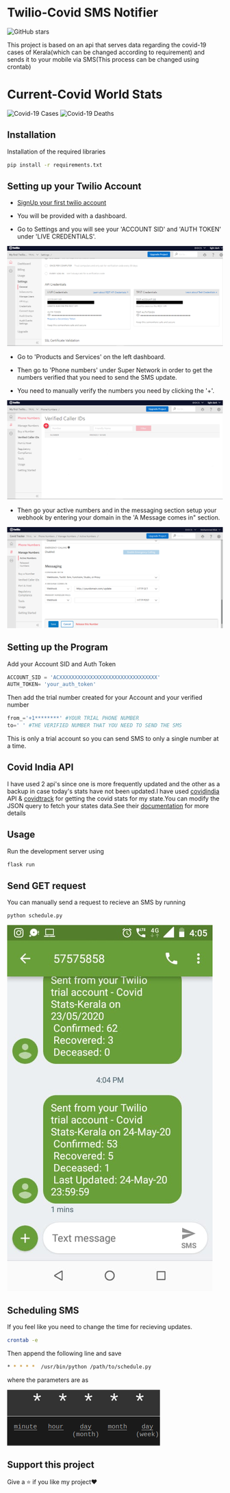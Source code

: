 # Twilio-Covid SMS Notifier
![GitHub stars](https://img.shields.io/github/stars/mdb571/covid-sms-notify?style=flat-square)

This project is based on an api that serves data regarding the covid-19 cases of Kerala(which can be changed according to requirement) and sends it to your mobile via SMS(This process can be changed using crontab)

# Current-Covid World Stats

![Covid-19 Cases](https://covid19-badges.herokuapp.com/confirmed/latest)  ![Covid-19 Deaths](https://covid19-badges.herokuapp.com/deaths/latest)

## Installation
Installation of the required libraries
```bash
pip install -r requirements.txt
```
## Setting up your Twilio Account
* [SignUp your first twilio account](https://www.twilio.com/try-twilio)   

* You will be provided with a dashboard.

* Go to Settings and you will see your 'ACCOUNT SID' and 'AUTH TOKEN' under 'LIVE CREDENTIALS'.

![Verified Number](/img/img2.png)

* Go to 'Products and Services' on the left dashboard.

* Then go to 'Phone numbers' under Super Network in order to get the numbers verified that you need to send the SMS update.<br />
* You need to manually verify the numbers you need by clicking the '+'.<br />

![Verified Number](/img/img1.png)

* Then go your active numbers and in the messaging section setup your webhook by entering your domain in the 'A Message comes in" section.

![Webhook](/img/img3.png)

## Setting up the Program

Add your Account SID and Auth Token
```python
ACCOUNT_SID = 'ACXXXXXXXXXXXXXXXXXXXXXXXXXXXXXXXX'
AUTH_TOKEN= 'your_auth_token' 
```
Then add the trial number created for your Account and your verified number
```python
from_='+1********' #YOUR TRIAL PHONE NUMBER
to=' ' #THE VERIFIED NUMBER THAT YOU NEED TO SEND THE SMS
```
This is only a trial account so you can send SMS to only a single number at a time.

## Covid India API

I have used 2 api's since one is more frequently updated and the other as a backup in case today's stats have not been updated.I have used [covidindia](https://github.com/covid19india/api) API & [covidtrack](https://api.track-covid19.in/) for getting the covid stats for my state.You can modify the JSON query to fetch your states data.See their [documentation](https://github.com/covid19india/api/blob/master/README.md) for more details

## Usage
Run the development server using 
```python
flask run
```
## Send GET request
You can manually send a request to recieve an SMS by running

```python
python schedule.py
```

![SMS](/img/sms.jpeg)




## Scheduling SMS
If you feel like you need to change the time for recieving updates. 
 
```bash
crontab -e
```
Then append the following line and save
```bash
* * * * *  /usr/bin/python /path/to/schedule.py
```
where the parameters are as 

![param](/img/param.png)

## Support this project

Give a ⭐ if you like my project❤️


 
